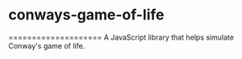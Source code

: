 # conways-game-of-life
====================
A JavaScript library that helps simulate Conway's game of life.
